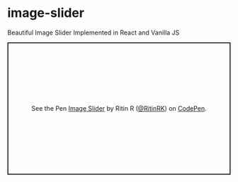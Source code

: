 # image-slider
Beautiful Image Slider Implemented in React and Vanilla JS

<p class="codepen" data-height="300" data-theme-id="dark" data-default-tab="html,result" data-slug-hash="NWzZQpK" data-user="RitinRK" style="height: 300px; box-sizing: border-box; display: flex; align-items: center; justify-content: center; border: 2px solid; margin: 1em 0; padding: 1em;">
  <span>See the Pen <a href="https://codepen.io/RitinRK/pen/NWzZQpK">
  Image Slider</a> by Ritin R (<a href="https://codepen.io/RitinRK">@RitinRK</a>)
  on <a href="https://codepen.io">CodePen</a>.</span>
</p>
<script async src="https://cpwebassets.codepen.io/assets/embed/ei.js"></script>
